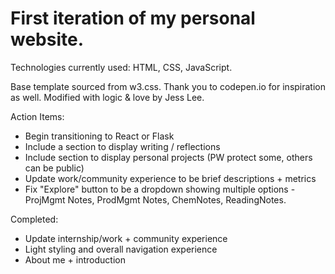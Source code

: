 # First iteration of my personal website.
Technologies currently used: HTML, CSS, JavaScript.

Base template sourced from w3.css.
Thank you to codepen.io for inspiration as well.
Modified with logic & love by Jess Lee.

Action Items:
- Begin transitioning to React or Flask
- Include a section to display writing / reflections
- Include section to display personal projects (PW protect some, others can be public)
- Update work/community experience to be brief descriptions + metrics
- Fix "Explore" button to be a dropdown showing multiple options - ProjMgmt Notes, ProdMgmt Notes, ChemNotes, ReadingNotes.

Completed:
- Update internship/work + community experience
- Light styling and overall navigation experience
- About me + introduction

